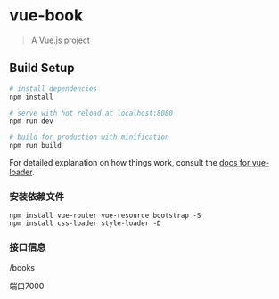 # vue-book

> A Vue.js project

## Build Setup

``` bash
# install dependencies
npm install

# serve with hot reload at localhost:8080
npm run dev

# build for production with minification
npm run build
```

For detailed explanation on how things work, consult the [docs for vue-loader](http://vuejs.github.io/vue-loader).

### 安装依赖文件
```
npm install vue-router vue-resource bootstrap -S
npm install css-loader style-loader -D
```

### 接口信息
/books

端口7000














